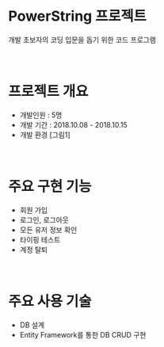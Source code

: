 # PowerString 프로젝트
개발 초보자의 코딩 입문을 돕기 위한 코드 프로그램
<br/><br/><br/> 
# 프로젝트 개요
- 개발인원 : 5명
- 개발 기간 : 2018.10.08 - 2018.10.15
- 개발 환경
[그림1]
<br/><br/><br/>
# 주요 구현 기능
- 회원 가입
- 로그인, 로그아웃
- 모든 유저 정보 확인
- 타이핑 테스트
- 계정 탈퇴
<br/><br/><br/>
# 주요 사용 기술
- DB 설계
- Entity Framework를 통한 DB CRUD 구현

